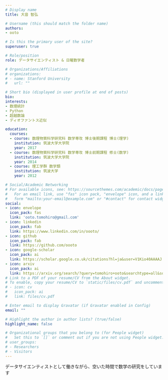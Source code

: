 ```yaml
---
# Display name
title: 大音 智弘

# Username (this should match the folder name)
authors:
- ooto

# Is this the primary user of the site?
superuser: true

# Role/position
role: データサイエンティスト & 日曜数学者

# Organizations/Affiliations
# organizations:
# - name: Stanford University
#   url: ""

# Short bio (displayed in user profile at end of posts)
bio:
interests:
- 数理統計
- Python
- 超越数論
- ディオファントス近似

education:
  courses:
  - course: 数理物質科学研究科 数学専攻 博士後期課程 博士(理学)
    institution: 筑波大学大学院
    year: 2017
  - course: 数理物質科学研究科 数学専攻 博士前期課程 修士(数学)
    institution: 筑波大学大学院
    year: 2014
  - course: 理工学群 数学類
    institution: 筑波大学
    year: 2012

# Social/Academic Networking
# For available icons, see: https://sourcethemes.com/academic/docs/page-builder/#icons
#   For an email link, use "fas" icon pack, "envelope" icon, and a link in the
#   form "mailto:your-email@example.com" or "#contact" for contact widget.
social:
- icon: envelope
  icon_pack: fas
  link: 'ooto.tomohiro@gmail.com'
- icon: linkedin
  icon_pack: fab
  link: https://www.linkedin.com/in/oooto/
- icon: github
  icon_pack: fab
  link: https://github.com/oooto
- icon: google-scholar
  icon_pack: ai
  link: https://scholar.google.co.uk/citations?hl=ja&user=V1Kio40AAAAJ
- icon: arxiv
  icon_pack: ai
  link: https://arxiv.org/search/?query=tomohiro+ooto&searchtype=all&source=header
# Link to a PDF of your resume/CV from the About widget.
# To enable, copy your resume/CV to `static/files/cv.pdf` and uncomment the lines below.
# - icon: cv
#   icon_pack: ai
#   link: files/cv.pdf

# Enter email to display Gravatar (if Gravatar enabled in Config)
email: ""

# Highlight the author in author lists? (true/false)
highlight_name: false

# Organizational groups that you belong to (for People widget)
#   Set this to `[]` or comment out if you are not using People widget.
# user_groups:
# - Researchers
# - Visitors
---
```


データサイエンティストとして働きながら、空いた時間で数学の研究をしています